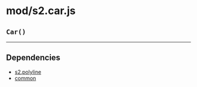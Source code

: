 # mod/s2.car.js
## `Car()`




----

## Dependencies
* [s2.polyline](s2.polyline.md)
* [common](common.md)